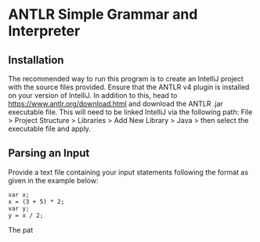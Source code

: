 # ANTLR Simple Grammar and Interpreter

## Installation

The recommended way to run this program is to create an IntelliJ project with the source files provided. Ensure that the ANTLR v4 plugin is installed on your version of IntelliJ. In addition to this, head to https://www.antlr.org/download.html and download the ANTLR .jar executable file. This will need to be linked IntelliJ via the following path: File > Project Structure > Libraries > Add New Library > Java > then select the executable file and apply.

## Parsing an Input

Provide a text file containing your input statements following the format as given in the example below:
    
    var x;
    x = (3 + 5) * 2;
    var y;
    y = x / 2;

The pat